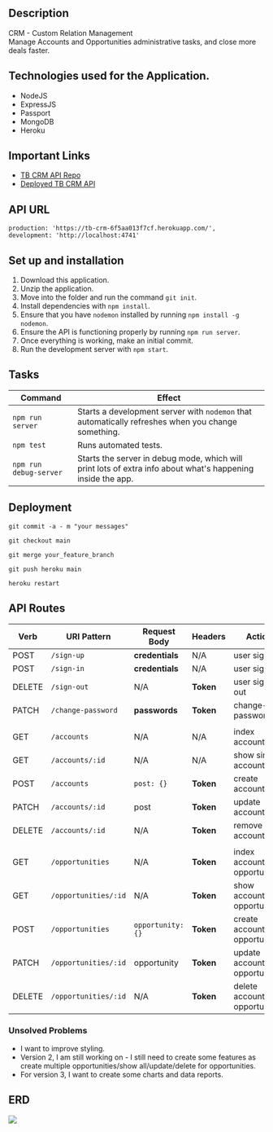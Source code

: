 ## Description
CRM - Custom Relation Management 
<br>
Manage Accounts and Opportunities administrative tasks, and close more deals faster.

## Technologies used for the Application.

- NodeJS
- ExpressJS
- Passport
- MongoDB
- Heroku

## Important Links

- [TB CRM API Repo](https://github.com/thiagobardini/agile-rocket-api)
- [Deployed TB CRM API](https://tb-crm-6f5aa013f7cf.herokuapp.com/)


## API URL
    production: 'https://tb-crm-6f5aa013f7cf.herokuapp.com/',
    development: 'http://localhost:4741'
  
## Set up and installation
1. Download this application.
2. Unzip the application.
3. Move into the folder and run the command `git init`.
4. Install dependencies with `npm install`.
5. Ensure that you have  `nodemon`  installed by running  `npm install -g nodemon`.
6. Ensure the API is functioning properly by running  `npm run server`.
7. Once everything is working, make an initial commit.
8. Run the development server with `npm start`.

## Tasks

| Command                | Effect                                                                                                      
|------------------------|-------------------------------------------------------------------------------------------------------------|
| `npm run server`       | Starts a development server with `nodemon` that automatically refreshes when you change something.                                                                                         |
| `npm test`             | Runs automated tests.                                                                                       |
| `npm run debug-server` | Starts the server in debug mode, which will print lots of extra info about what's happening inside the app. |
## Deployment
`git commit -a - m "your messages"`

`git checkout main`

`git merge your_feature_branch`

`git push heroku main`

`heroku restart`

## API Routes
| Verb   | URI Pattern        | Request Body      | Headers   | Action              |
|--------|--------------------|-------------------|-----------|---------------------|
| POST   | `/sign-up`         | **credentials**   | N/A       | user sign-up        |
| POST   | `/sign-in`         | **credentials**   | N/A       | user sign-in        |
| DELETE | `/sign-out`        | N/A               | **Token** | user sign-out       |
| PATCH  | `/change-password` | **passwords**     | **Token** | change-password     |
|        |                    |                   |           |                     |
| GET    | `/accounts`           | N/A               | N/A       | index accounts         |
| GET    | `/accounts/:id`       | N/A               | N/A       | show single account    |
| POST   | `/accounts`           | `post: {}`        | **Token** | create account         |
| PATCH  | `/accounts/:id`       | post              | **Token** | update account         |
| DELETE | `/accounts/:id`       | N/A               | **Token** | remove account         |
|        |                    |                   |           |                     |
| GET    | `/opportunities`        | N/A               | **Token** | index account opportunities |
| GET    | `/opportunities/:id`    | N/A               | **Token** | show account opportunity   |
| POST   | `/opportunities`        | `opportunity: {}`     | **Token** | create account opportunity |
| PATCH  | `/opportunities/:id`    | opportunity           | **Token** | update account opportunity |
| DELETE | `/opportunities/:id`    | N/A               | **Token** | delete account opportunity |

### Unsolved Problems
- I want to improve styling.
- Version 2, I am still working on - I still need to create some features as create multiple opportunities/show all/update/delete for opportunities.
- For version 3, I want to create some charts and data reports.

## ERD
![](https://i.imgur.com/NqYzWFc.png)

